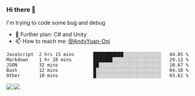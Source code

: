 ### Hi there 👋

I'm trying to code some bug and debug

- 🌱 Further plan: C# and Unity
- 📫 How to reach me: [@AndyYuan-Oni](https://github.com/AndyYuan-Oni)


<!--START_SECTION:waka-->
```text
JavaScript  2 hrs 15 mins       ███████████░░░░░░░░░░░░░░   44.85 % 
Markdown    1 hr 28 mins        ███████░░░░░░░░░░░░░░░░░░   29.12 % 
JSON        32 mins             ██░░░░░░░░░░░░░░░░░░░░░░░   10.67 % 
Bash        12 mins             █░░░░░░░░░░░░░░░░░░░░░░░░   04.10 % 
Other       10 mins             █░░░░░░░░░░░░░░░░░░░░░░░░   03.61 %
```
<!--END_SECTION:waka-->

  <!--**AndyYuan-Oni/AndyYuan-Oni** is a ✨ _special_ ✨ repository because its `README.md` (this file) appears on your GitHub profile.-->
<!--[![Top Langs](https://github-readme-stats.vercel.app/api/top-langs/?username=AndyYUan-Oni&layout=compact)](https://github.com/AndyYUan-Oni/github-readme-stats)-->
<a href="https://github.com/AndyYUan-Oni/github-readme-stats">
  <img align="left" src="https://github-readme-stats.vercel.app/api?username=AndyYUan-Oni&hide=stars" />
</a>
<a href="https://github.com/AndyYUan-Oni/github-readme-stats">
  <img align="left" src="https://github-readme-stats.vercel.app/api/top-langs/?username=AndyYUan-Oni&layout=compact" />
</a>

